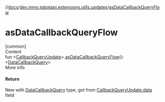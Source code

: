 //[docs](../../index.md)/[dev.inmo.tgbotapi.extensions.utils.updates](index.md)/[asDataCallbackQueryFlow](as-data-callback-query-flow.md)



# asDataCallbackQueryFlow  
[common]  
Content  
fun <[CallbackQueryUpdate](../dev.inmo.tgbotapi.types.update/-callback-query-update/index.md)>.[asDataCallbackQueryFlow](as-data-callback-query-flow.md)(): <[DataCallbackQuery](../dev.inmo.tgbotapi.types.CallbackQuery/-data-callback-query/index.md)>  
More info  


#### Return  


New  with [DataCallbackQuery](../dev.inmo.tgbotapi.types.CallbackQuery/-data-callback-query/index.md) type, got from [CallbackQueryUpdate.data](../dev.inmo.tgbotapi.types.update/-callback-query-update/data.md) field

  



